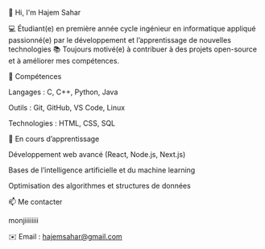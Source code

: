 👋 Hi, I'm Hajem Sahar

💻 Étudiant(e) en première année cycle ingénieur en informatique appliqué  passionné(e) par le développement et l’apprentissage de nouvelles technologies
📚 Toujours motivé(e) à contribuer à des projets open-source et à améliorer mes compétences.

🔧 Compétences

Langages : C, C++, Python, Java

Outils : Git, GitHub, VS Code, Linux

Technologies : HTML, CSS, SQL


🌱 En cours d’apprentissage

Développement web avancé (React, Node.js, Next.js)

Bases de l’intelligence artificielle et du machine learning

Optimisation des algorithmes et structures de données

📫 Me contacter





monjiiiiiiii





✉️ Email : hajemsahar@gmail.com
